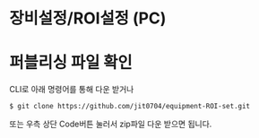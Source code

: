 # 장비설정/ROI설정 (PC)

# 퍼블리싱 파일 확인
CLI로 아래 명령어를 통해 다운 받거나
```
$ git clone https://github.com/jit0704/equipment-ROI-set.git
```
또는 우측 상단 Code버튼 눌러서 zip파일 다운 받으면 됩니다.